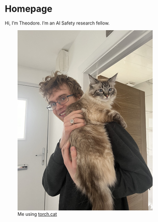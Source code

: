 # Homepage

Hi, I’m Theodore. I’m an AI Safety research fellow.

<figure>
  <img src=assets/IMG_6210.jpeg alt=""/>
  <figcaption>Me using 
  <a href=https://pytorch.org/docs/stable/generated/torch.cat.html>torch.cat</a></figcaption>
</figure>
